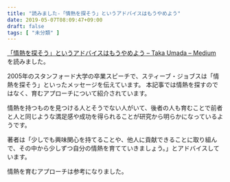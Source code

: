 ```yaml
---
title: "読みました-「情熱を探そう」というアドバイスはもうやめよう"
date: 2019-05-07T08:09:47+09:00
draft: false
tags: [ "未分類" ]
---
```


[「情熱を探そう」というアドバイスはもうやめよう – Taka Umada – Medium](https://medium.com/@tumada/do-not-find-your-passion-a7b2f290b5a) を読みました。

2005年のスタンフォード大学の卒業スピーチで、スティーブ・ジョブスは「情熱を探そう」といったメッセージを伝えています。
本記事では情熱を探すのではなく、育むアプローチについて紹介されています。

情熱を持つものを見つける人とそうでない人がいて、後者の人も育むことで前者と人と同じような満足感や成功を得られることが研究から明らかになっているようです。

著者は「少しでも興味関心を持てることや、他人に貢献できることに取り組んで、その中から少しずつ自分の情熱を育てていきましょう。」とアドバイスしています。

情熱を育むアプローチは参考になりました。
